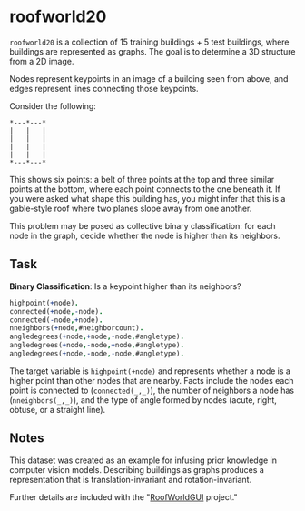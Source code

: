 # roofworld20

`roofworld20` is a collection of 15 training buildings + 5 test buildings, where buildings are represented as graphs. The goal is to determine a 3D structure from a 2D image.

Nodes represent keypoints in an image of a building seen from above, and edges represent lines connecting those keypoints.

Consider the following:

```console
*---*---*
|   |   |
|   |   |
|   |   |
|   |   |
*---*---*
```

This shows six points: a belt of three points at the top and three similar points at the bottom, where each point connects to the one beneath it. If you were asked what shape this building has, you might infer that this is a gable-style roof where two planes slope away from one another.

This problem may be posed as collective binary classification: for each node in the graph, decide whether the node is higher than its neighbors.

## Task

**Binary Classification**: Is a keypoint higher than its neighbors?

```prolog
highpoint(+node).
connected(+node,-node).
connected(-node,+node).
nneighbors(+node,#neighborcount).
angledegrees(+node,+node,-node,#angletype).
angledegrees(+node,-node,+node,#angletype).
angledegrees(+node,-node,-node,#angletype).
```

The target variable is `highpoint(+node)` and represents whether a node is a higher point than other nodes that are nearby. Facts include the nodes each point is connected to (`connected(_,_)`), the number of neighbors a node has (`nneighbors(_,_)`), and the type of angle formed by nodes (acute, right, obtuse, or a straight line).

## Notes

This dataset was created as an example for infusing prior knowledge in computer vision models. Describing buildings as graphs produces a representation that is translation-invariant and rotation-invariant.

Further details are included with the "[RoofWorldGUI](https://github.com/hayesall/RoofWorldGUI) project."
